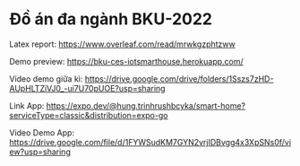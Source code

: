 # Đồ án đa ngành BKU-2022

Latex report: https://www.overleaf.com/read/mrwkgzphtzww

Demo preview: https://bku-ces-iotsmarthouse.herokuapp.com/

Video demo giữa kì: https://drive.google.com/drive/folders/1Sszs7zHD-AUpHLTZiVJ0_-ui7U70pUOE?usp=sharing

Link App: https://expo.dev/@hung.trinhrushbcyka/smart-home?serviceType=classic&distribution=expo-go

Video Demo App: https://drive.google.com/file/d/1FYWSudKM7GYN2vrjIDBvgg4x3XpSNs0f/view?usp=sharing
